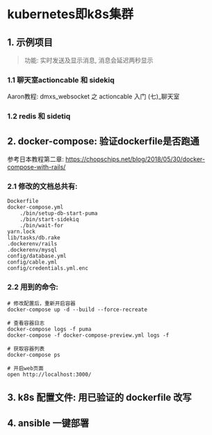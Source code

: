 # kubernetes即k8s集群

## 1. 示例项目

> 功能: 实时发送及显示消息, 消息会延迟两秒显示

### 1.1 聊天室actioncable 和 sidekiq

Aaron教程: dmxs_websocket 之 actioncable 入门 (七)_聊天室

### 1.2 redis 和 sidetiq

## 2. docker-compose: 验证dockerfile是否跑通

参考日本教程第二章: https://chopschips.net/blog/2018/05/30/docker-compose-with-rails/

### 2.1 修改的文档总共有:

```
Dockerfile
docker-compose.yml
	./bin/setup-db-start-puma
	./bin/start-sidekiq
 	./bin/wait-for
yarn.lock
lib/tasks/db.rake
.dockerenv/rails
.dockerenv/mysql
config/database.yml
config/cable.yml
config/credentials.yml.enc
```

### 2.2 用到的命令:

```
# 修改配置后，重新开启容器
docker-compose up -d --build --force-recreate

# 查看容器日志
docker-compose logs -f puma
docker-compose -f docker-compose-preview.yml logs -f

# 获取容器列表
docker-compose ps

# 开启web页面
open http://localhost:3000/
```

## 3. k8s 配置文件: 用已验证的 dockerfile 改写

## 4. ansible 一键部署
